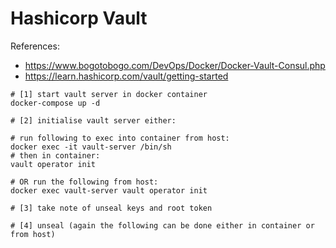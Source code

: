 # Hashicorp Vault

References:

- https://www.bogotobogo.com/DevOps/Docker/Docker-Vault-Consul.php
- https://learn.hashicorp.com/vault/getting-started

```
# [1] start vault server in docker container
docker-compose up -d

# [2] initialise vault server either:

# run following to exec into container from host:
docker exec -it vault-server /bin/sh
# then in container:
vault operator init

# OR run the following from host:
docker exec vault-server vault operator init

# [3] take note of unseal keys and root token

# [4] unseal (again the following can be done either in container or from host)


```

